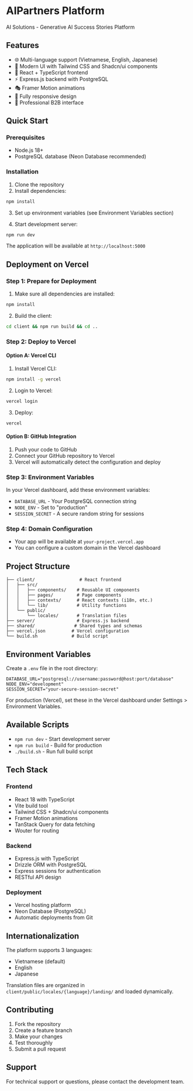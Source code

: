 # AIPartners Platform

AI Solutions - Generative AI Success Stories Platform

## Features

- 🌐 Multi-language support (Vietnamese, English, Japanese)
- 🎨 Modern UI with Tailwind CSS and Shadcn/ui components
- 🚀 React + TypeScript frontend
- ⚡ Express.js backend with PostgreSQL
- 🎭 Framer Motion animations
- 📱 Fully responsive design
- 🔧 Professional B2B interface

## Quick Start

### Prerequisites

- Node.js 18+ 
- PostgreSQL database (Neon Database recommended)

### Installation

1. Clone the repository
2. Install dependencies:
```bash
npm install
```

3. Set up environment variables (see Environment Variables section)

4. Start development server:
```bash
npm run dev
```

The application will be available at `http://localhost:5000`

## Deployment on Vercel

### Step 1: Prepare for Deployment

1. Make sure all dependencies are installed:
```bash
npm install
```

2. Build the client:
```bash
cd client && npm run build && cd ..
```

### Step 2: Deploy to Vercel

#### Option A: Vercel CLI

1. Install Vercel CLI:
```bash
npm install -g vercel
```

2. Login to Vercel:
```bash
vercel login
```

3. Deploy:
```bash
vercel
```

#### Option B: GitHub Integration

1. Push your code to GitHub
2. Connect your GitHub repository to Vercel
3. Vercel will automatically detect the configuration and deploy

### Step 3: Environment Variables

In your Vercel dashboard, add these environment variables:

- `DATABASE_URL` - Your PostgreSQL connection string
- `NODE_ENV` - Set to "production"
- `SESSION_SECRET` - A secure random string for sessions

### Step 4: Domain Configuration

- Your app will be available at `your-project.vercel.app`
- You can configure a custom domain in the Vercel dashboard

## Project Structure

```
├── client/                 # React frontend
│   ├── src/
│   │   ├── components/    # Reusable UI components
│   │   ├── pages/         # Page components
│   │   ├── contexts/      # React contexts (i18n, etc.)
│   │   └── lib/           # Utility functions
│   └── public/
│       └── locales/       # Translation files
├── server/                # Express.js backend
├── shared/               # Shared types and schemas
├── vercel.json          # Vercel configuration
└── build.sh             # Build script
```

## Environment Variables

Create a `.env` file in the root directory:

```env
DATABASE_URL="postgresql://username:password@host:port/database"
NODE_ENV="development"
SESSION_SECRET="your-secure-session-secret"
```

For production (Vercel), set these in the Vercel dashboard under Settings > Environment Variables.

## Available Scripts

- `npm run dev` - Start development server
- `npm run build` - Build for production
- `./build.sh` - Run full build script

## Tech Stack

### Frontend
- React 18 with TypeScript
- Vite build tool
- Tailwind CSS + Shadcn/ui components
- Framer Motion animations
- TanStack Query for data fetching
- Wouter for routing

### Backend  
- Express.js with TypeScript
- Drizzle ORM with PostgreSQL
- Express sessions for authentication
- RESTful API design

### Deployment
- Vercel hosting platform
- Neon Database (PostgreSQL)
- Automatic deployments from Git

## Internationalization

The platform supports 3 languages:
- Vietnamese (default)
- English 
- Japanese

Translation files are organized in `client/public/locales/{language}/landing/` and loaded dynamically.

## Contributing

1. Fork the repository
2. Create a feature branch
3. Make your changes
4. Test thoroughly
5. Submit a pull request

## Support

For technical support or questions, please contact the development team.